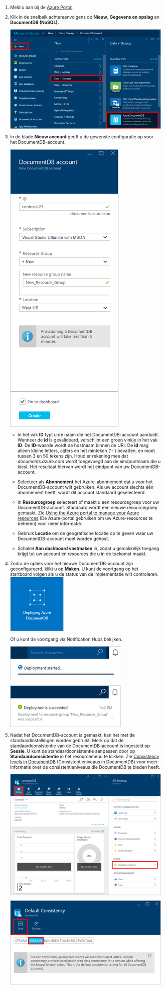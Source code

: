 1.  Meld u aan bij de [Azure Portal](https://portal.azure.com/).
2.  Klik in de snelbalk achtereenvolgens op **Nieuw**, **Gegevens en opslag** en **DocumentDB (NoSQL)**.

    ![Schermopname van Azure Portal waarbij Meer services en DocumentDB (NoSQL) zijn gemarkeerd](./media/documentdb-create-dbaccount/create-nosql-db-databases-json-tutorial-1.png)  

3. In de blade **Nieuw account** geeft u de gewenste configuratie op voor het DocumentDB-account.

    ![Schermopname van de nieuwe DocumentDB-blade](./media/documentdb-create-dbaccount/create-nosql-db-databases-json-tutorial-2.png)


    - In het vak **ID** typt u de naam die het DocumentDB-account aanduidt.  Wanneer de **id** is gevalideerd, verschijnt een groen vinkje in het vak **ID**. De **ID**-waarde wordt de hostnaam binnen de URI. De **id** mag alleen kleine letters, cijfers en het minteken ('-') bevatten, en moet tussen 3 en 50 tekens zijn. Houd er rekening mee dat *documents.azure.com* wordt toegevoegd aan de eindpuntnaam die u kiest. Het resultaat hiervan wordt het eindpunt van uw DocumentDB-account.

    - Selecteer als **Abonnement** het Azure-abonnement dat u voor het DocumentDB-account wilt gebruiken. Als uw account slechts één abonnement heeft, wordt dit account standaard geselecteerd.

    - In **Resourcegroep** selecteert of maakt u een resourcegroep voor uw DocumentDB-account.  Standaard wordt een nieuwe resourcegroep gemaakt. Zie [Using the Azure portal to manage your Azure resources](../articles/azure-portal/resource-group-portal.md) (De Azure-portal gebruiken om uw Azure-resources te beheren) voor meer informatie.

    - Gebruik **Locatie** om de geografische locatie op te geven waar uw DocumentDB-account moet worden gehost. 
    
    - Schakel **Aan dashboard vastmaken** in, zodat u gemakkelijk toegang krijgt tot uw account en resources die u in de toekomst maakt.  

4.  Zodra de opties voor het nieuwe DocumentDB-account zijn geconfigureerd, klikt u op **Maken**. U kunt de voortgang op het startboard volgen als u de status van de implementatie wilt controleren.  
    ![Schermopname van de tegel Maken op het startboard - Onlinedatabase maken](./media/documentdb-create-dbaccount/create-nosql-db-databases-json-tutorial-3.png)  

    Of u kunt de voortgang via Notification Hubs bekijken.  

    ![Snel databases maken: schermopname van Notification Hubs, waarop wordt weergegeven dat het DocumentDB-account wordt gemaakt](./media/documentdb-create-dbaccount/create-nosql-db-databases-json-tutorial-4.png)  

    ![Schermopname van Notification Hubs, waarop wordt weergegeven dat het DocumentDB-account is gemaakt en naar een resourcegroep is geïmplementeerd - melding van Onlinedatabase maken](./media/documentdb-create-dbaccount/create-nosql-db-databases-json-tutorial-5.png)

5.  Nadat het DocumentDB-account is gemaakt, kan het met de standaardinstellingen worden gebruikt. Merk op dat de standaardconsistentie van de DocumentDB-account is ingesteld op **Sessie**.  U kunt de standaardconsistentie aanpassen door op **Standaardconsistentie** in het resourcemenu te klikken. Zie [Consistency levels in DocumentDB](../articles/azure-portal/resource-group-portal.md) (Consistentieniveaus in DocumentDB) voor meer informatie over de consistentieniveaus die DocumentDB te bieden heeft.

    ![Schermopname van de blade Resourcegroep - begin met het ontwikkelen van de toepassing](./media/documentdb-create-dbaccount/create-nosql-db-databases-json-tutorial-6.png)  

    ![Schermopname van de blade Consistentieniveau - sessie Consistentie](./media/documentdb-create-dbaccount/create-nosql-db-databases-json-tutorial-7.png)  

[Procedure: een DocumentDB-account maken]: #Howto
[Volgende stappen]: #NextSteps
[documentdb-manage]:../articles/documentdb/documentdb-manage.md



<!--HONumber=sep16_HO1-->


